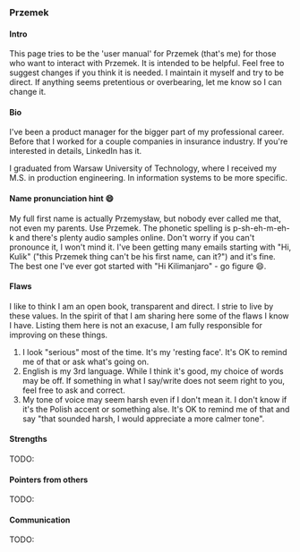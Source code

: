 ### Przemek

#### Intro

This page tries to be the 'user manual' for Przemek (that's me) for those who want to interact with Przemek. It is intended to be helpful. Feel free to suggest changes if you think it is needed. I maintain it myself and try to be direct. If anything seems pretentious or overbearing, let me know so I can change it.

#### Bio

I've been a product manager for the bigger part of my professional career. Before that I worked for a couple companies in insurance industry. If you're interested in details, LinkedIn has it.

I graduated from Warsaw University of Technology, where I received my M.S. in production engineering. In information systems to be more specific.

#### Name pronunciation hint 😄

My full first name is actually Przemysław, but nobody ever called me that, not even my parents. Use Przemek. The phonetic spelling is p-sh-eh-m-eh-k and there's plenty audio samples online. Don't worry if you can't pronounce it, I won't mind it. I've been getting many emails starting with "Hi, Kulik" ("this Przemek thing can't be his first name, can it?") and it's fine. The best one I've ever got started with "Hi Kilimanjaro" - go figure 😄.

#### Flaws

I like to think I am an open book, transparent and direct. I strie to live by these values. In the spirit of that I am sharing here some of the flaws I know I have. Listing them here is not an exacuse, I am fully responsible for improving on these things.

1. I look "serious" most of the time. It's my 'resting face'. It's OK to remind me of that or ask what's going on.
2. English is my 3rd language. While I think it's good, my choice of words may be off. If something in what I say/write does not seem right to you, feel free to ask and correct.
3. My tone of voice may seem harsh even if I don't mean it. I don't know if it's the Polish accent or something alse. It's OK to remind me of that and say "that sounded harsh, I would appreciate a more calmer tone".

#### Strengths

TODO:

#### Pointers from others

TODO:

#### Communication

TODO: